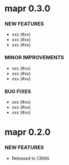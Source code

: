 mapr 0.3.0
==============

### NEW FEATURES

* xxx (#xx)
* xxx (#xx)
* xxx (#xx)

### MINOR IMPROVEMENTS

* xxx (#xx)
* xxx (#xx)
* xxx (#xx)

### BUG FIXES

* xxx (#xx)
* xxx (#xx)
* xxx (#xx)


mapr 0.2.0
==============

### NEW FEATURES

* Released to CRAN.
